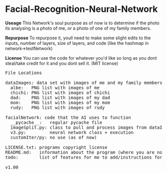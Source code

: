 # Facial-Recognition-Neural-Network

**Useage**
This Network's soul purpose as of now is to determine if the photo its
analysing is a photo of me, or a photo of one of my family members.

**Repurpose**
To repurpose it, youll need to make some slight edits to the inputs, 
number of layers, size of layers, and code (like the hashmap in network->testNetwork)

**License**
You can use the code for whatever you'd like so long as you dont steal/take 
credit for it and you dont sell it.
(MIT license) 

<pre>
File Locations

dataImages: data set with images of me and my family members- used to train the AI
  albe:   PNG list with images of me
  chichi: PNG list with images of chichi
  dad:    PNG list with images of my dad
  mom:    PNG list with images of my mom
  rudy:   PNG list with images of rudy
      
facialNetwork: code that the AI uses to function
  __pycache__:   regular pycache file
  imageSplit.py: class to pull and process images from dataImages
  v3.py:         neural network class + execution 
  customIter/py: no use (as of now)
    
LICENSE.txt: programs copyright license 
README.md:   information about the program (where you are now :) )
todo:        list of features for me to add/instructions for myself

v1.00<pre>
